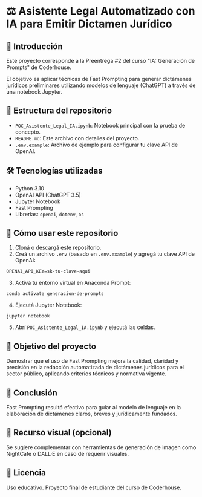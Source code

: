 
# ⚖️ Asistente Legal Automatizado con IA para Emitir Dictamen Jurídico

## 📌 Introducción

Este proyecto corresponde a la Preentrega #2 del curso "IA: Generación de Prompts" de Coderhouse.

El objetivo es aplicar técnicas de Fast Prompting para generar dictámenes jurídicos preliminares utilizando modelos de lenguaje (ChatGPT) a través de una notebook Jupyter.

## 📁 Estructura del repositorio

- `POC_Asistente_Legal_IA.ipynb`: Notebook principal con la prueba de concepto.
- `README.md`: Este archivo con detalles del proyecto.
- `.env.example`: Archivo de ejemplo para configurar tu clave API de OpenAI.

## 🛠️ Tecnologías utilizadas

- Python 3.10
- OpenAI API (ChatGPT 3.5)
- Jupyter Notebook
- Fast Prompting
- Librerías: `openai`, `dotenv`, `os`

## 🚀 Cómo usar este repositorio

1. Cloná o descargá este repositorio.
2. Creá un archivo `.env` (basado en `.env.example`) y agregá tu clave API de OpenAI:

```
OPENAI_API_KEY=sk-tu-clave-aqui
```

3. Activá tu entorno virtual en Anaconda Prompt:

```
conda activate generacion-de-prompts
```

4. Ejecutá Jupyter Notebook:

```
jupyter notebook
```

5. Abrí `POC_Asistente_Legal_IA.ipynb` y ejecutá las celdas.

## 📌 Objetivo del proyecto

Demostrar que el uso de Fast Prompting mejora la calidad, claridad y precisión en la redacción automatizada de dictámenes jurídicos para el sector público, aplicando criterios técnicos y normativa vigente.

## 🧠 Conclusión

Fast Prompting resultó efectivo para guiar al modelo de lenguaje en la elaboración de dictámenes claros, breves y jurídicamente fundados.

## 📎 Recurso visual (opcional)

Se sugiere complementar con herramientas de generación de imagen como NightCafe o DALL·E en caso de requerir visuales.

## 🧷 Licencia

Uso educativo. Proyecto final de estudiante del curso de Coderhouse.
